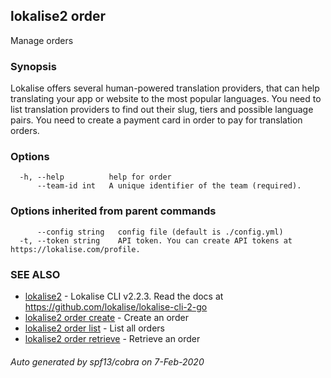 ## lokalise2 order

Manage orders

### Synopsis

Lokalise offers several human-powered translation providers, that can help translating your app or website to the most popular languages. You need to list translation providers to find out their slug, tiers and possible language pairs. You need to create a payment card in order to pay for translation orders.

### Options

```
  -h, --help          help for order
      --team-id int   A unique identifier of the team (required).
```

### Options inherited from parent commands

```
      --config string   config file (default is ./config.yml)
  -t, --token string    API token. You can create API tokens at https://lokalise.com/profile.
```

### SEE ALSO

* [lokalise2](lokalise2.md)	 - Lokalise CLI v2.2.3. Read the docs at https://github.com/lokalise/lokalise-cli-2-go
* [lokalise2 order create](lokalise2_order_create.md)	 - Create an order
* [lokalise2 order list](lokalise2_order_list.md)	 - List all orders
* [lokalise2 order retrieve](lokalise2_order_retrieve.md)	 - Retrieve an order

###### Auto generated by spf13/cobra on 7-Feb-2020
